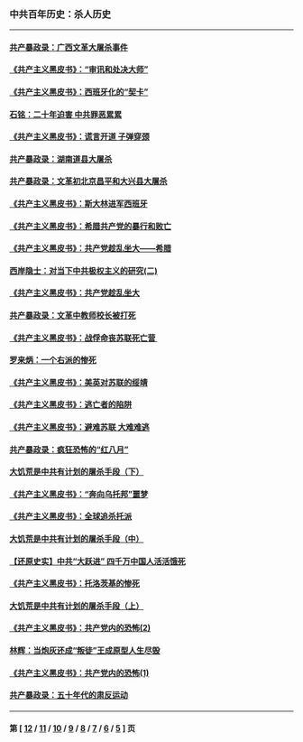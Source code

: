 ### 中共百年历史：杀人历史
---
#### [共产暴政录：广西文革大屠杀事件](../../pages/nf1176106/n10965703.md) 
#### [《共产主义黑皮书》：“审讯和处决大师”](../../pages/nf1176106/n10920284.md) 
#### [《共产主义黑皮书》：西班牙化的“契卡”](../../pages/nf1176106/n10920276.md) 
#### [石铭：二十年迫害 中共罪恶累累](../../pages/nf1176106/n10950821.md) 
#### [《共产主义黑皮书》：谎言开道 子弹穿颈](../../pages/nf1176106/n10892769.md) 
#### [共产暴政录：湖南道县大屠杀](../../pages/nf1176106/n10939788.md) 
#### [共产暴政录：文革初北京昌平和大兴县大屠杀](../../pages/nf1176106/n10927236.md) 
#### [《共产主义黑皮书》：斯大林进军西班牙](../../pages/nf1176106/n10892765.md) 
#### [《共产主义黑皮书》：希腊共产党的暴行和败亡](../../pages/nf1176106/n10880981.md) 
#### [《共产主义黑皮书》：共产党趁乱坐大——希腊](../../pages/nf1176106/n10876998.md) 
#### [西岸隐士：对当下中共极权主义的研究(二)](../../pages/nf1176106/n10878756.md) 
#### [《共产主义黑皮书》：共产党趁乱坐大](../../pages/nf1176106/n10866687.md) 
#### [共产暴政录：文革中教师校长被打死](../../pages/nf1176106/n10878489.md) 
#### [《共产主义黑皮书》：战俘命丧苏联死亡营 ](../../pages/nf1176106/n10862355.md) 
#### [罗来炳：一个右派的惨死](../../pages/nf1176106/n10870597.md) 
#### [《共产主义黑皮书》：美英对苏联的绥靖](../../pages/nf1176106/n10851167.md) 
#### [《共产主义黑皮书》：逃亡者的陷阱](../../pages/nf1176106/n10835910.md) 
#### [《共产主义黑皮书》：避难苏联 大难难逃](../../pages/nf1176106/n10835904.md) 
#### [共产暴政录：疯狂恐怖的“红八月”](../../pages/nf1176106/n10846318.md) 
#### [大饥荒是中共有计划的屠杀手段（下）](../../pages/nf1176106/n10840435.md) 
#### [《共产主义黑皮书》：“奔向乌托邦”噩梦](../../pages/nf1176106/n10820695.md) 
#### [《共产主义黑皮书》：全球追杀托派](../../pages/nf1176106/n10813513.md) 
#### [大饥荒是中共有计划的屠杀手段（中）](../../pages/nf1176106/n10828040.md) 
#### [【还原史实】中共“大跃进” 四千万中国人活活饿死](../../pages/nf1176106/n10823173.md) 
#### [《共产主义黑皮书》：托洛茨基的惨死](../../pages/nf1176106/n10803292.md) 
#### [大饥荒是中共有计划的屠杀手段（上）](../../pages/nf1176106/n10813474.md) 
#### [《共产主义黑皮书》：共产党内的恐怖(2)](../../pages/nf1176106/n10785181.md) 
#### [林辉：当炮灰还成“叛徒”王成原型人生尽毁](../../pages/nf1176106/n10806244.md) 
#### [《共产主义黑皮书》：共产党内的恐怖(1)](../../pages/nf1176106/n10785180.md) 
#### [共产暴政录：五十年代的肃反运动](../../pages/nf1176106/n10798292.md) 

---
#### 第 [ [12](./12.md) / [11](./11.md) / [10](./10.md) / [9](./9.md) / [8](./8.md) / [7](./7.md) / [6](./6.md) / [5](./5.md) ] 页
